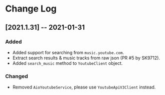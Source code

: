 # Change Log

## [2021.1.31] -- 2021-01-31
### Added
- Added support for searching from `music.youtube.com`.
- Extract search results & music tracks from raw json (PR #5 by SK9712).
- Added `search_music` method to `YoutubeClient` object.

### Changed
- Removed `AioYoutubeService`, please use `YoutubeApiV3Client` instead.
